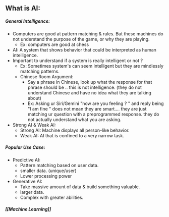 ## What is AI:
##### General Intelligence:
- Computers are good at pattern matching & rules. But these machines do not understand the purpose of the game, or why they are playing. 
	- Ex: computers are good at chess 
- AI: A system that shows behavior that could be interpreted as human intelligence.
- Important to understand if a system is really intelligent or not ? 
	- Ex: Sometimes system's can seem intelligent but they are mindlessly matching patterns.
	- Chinese Room Argument: 
		- Say a phrase in Chinese, look up what the response for that phrase should be .. this is not intelligence. (they do not understand Chinese and have no idea what they are talking about)
		- Ex: Asking ur Siri/Gemini "how are you feeling ? " and reply being "I am fine " does not mean they are smart.... they are just matching ur question with a preprogrammed response. they do not actually understand what you are asking.
- Strong AI & Weak AI:
	- Strong AI: Machine displays all person-like behavior.
	- Weak AI: AI that is confined to a very narrow task.
##### Popular Use Case:
- Predictive AI:
	- Pattern matching based on user data.
	- smaller data. (unique/user)
	- Lower processing power
- Generative AI:
	- Take massive amount of data & build something valuable.
	- larger data.
	- Complex with greater abilities.
##### [[Machine Learning]]


